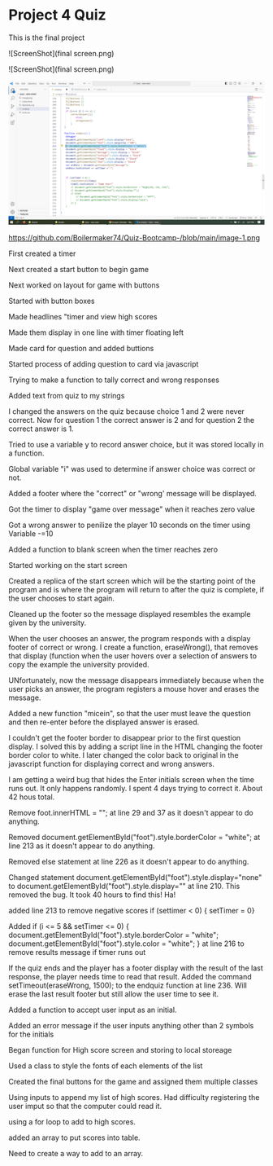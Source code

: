 # Project 4 Quiz
This is the final project

![ScreenShot](final screen.png) 


![ScreenShot](final screen.png) 

![ScreenShot](image-1.png) 

https://github.com/Boilermaker74/Quiz-Bootcamp-/blob/main/image-1.png















First created a timer

Next created a start button to begin game

Next worked on layout for game with buttons

Started with button boxes

Made headlines "timer and view high scores

Made them display in one line with timer floating left

Made card for question and added buttions

Started process of adding question to card via javascript

Trying to make a function to tally correct and wrong responses

Added text from quiz to my strings

I changed the answers on the quiz because choice 1 and 2 were never correct. Now for question 1 the correct answer is 2 and
for question 2 the correct answer is 1.

Tried to use a variable y to record answer choice, but it was stored locally in a function.

Global variable "i" was used to determine if answer choice was correct or not.

Added a footer where the "correct" or "wrong' message will be displayed.

Got the timer to display "game over message" when it reaches zero value

Got a wrong answer to penilize the player 10 seconds on the timer using Variable -=10

Added a function  to blank screen when the timer reaches zero

Started working on the start screen

Created a replica of the start screen which will be the starting point of the program and is where the program will return to after the quiz is
complete, if the user chooses to start again.

Cleaned up the footer so the message displayed resembles the example given by the university.

When the user chooses an answer, the program responds with a display footer of correct or wrong. I create a function, eraseWrong(),  that removes that display (function when the user hovers over a selection of answers to copy the example the university provided.

UNfortunately, now the message disappears immediately because when the user picks an answer, the program registers a mouse hover and erases 
the message.

Added a new function "micein", so that the user must leave the question and then re-enter before the displayed answer is erased.

I couldn't get the footer border to disappear prior to the first question display. I solved this by adding a script line in the HTML changing the footer border color to white. I later changed the color back to original in the javascript function for displaying correct and wrong answers.

I am getting a weird bug that hides the Enter initials screen when the time runs out. It only happens randomly. I spent 4 days trying to correct it. About 42 hous total.

Remove foot.innerHTML =  ""; at line 29 and 37 as it doesn't appear to do anything.

Removed document.getElementById("foot").style.borderColor = "white"; at line 213 as it doesn't appear to do anything.

Removed else statement at line 226 as it doesn't appear to do anything.


Changed statement document.getElementById("foot").style.display="none" to  document.getElementById("foot").style.display="" at line 210. This removed the bug. It took 40 hours to find this! Ha!

added line 213 to remove negative scores
if (settimer < 0) {
    setTimer = 0}

Added 
 if (i <= 5 && setTimer <= 0) {
        document.getElementById("foot").style.borderColor = "white";
        document.getElementById("foot").style.color = "white";
    }
at line 216 to remove results message if timer runs out

If the quiz ends and the player has a footer display with the result of the last response, the player needs time to read that result. Added the command setTimeout(eraseWrong, 1500); to the endquiz function at line 236. Will erase the last result footer but still allow the user time to see it.

Added a function to accept user input as an initial.

Added an error message if the user inputs anything other than 2 symbols for the initials

Began function for High score screen and storing to local storeage 

Used a class to style the fonts of each elements of the list

Created the final buttons for the game and assigned them multiple classes

Using inputs to append my list of high scores. Had difficulty registering the user imput so that the computer could read it.

using a for loop to add to high scores.

added an array to put scores into table.

Need to create a way to add to an array.

